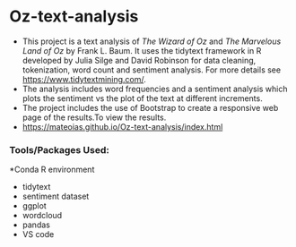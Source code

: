 # Oz-text-analysis
* This project is a text analysis of *The Wizard of Oz* and *The Marvelous Land of Oz* by Frank L. Baum. It uses the tidytext framework in R developed by Julia Silge and David Robinson for data cleaning, tokenization, word count and sentiment analysis. For more details see https://www.tidytextmining.com/.
* The analysis includes word frequencies and a sentiment analysis which plots the sentiment vs the plot of the text at different increments. 
* The project includes the use of Bootstrap to create a responsive web page of the results.To view the results.
* https://mateoias.github.io/Oz-text-analysis/index.html

### Tools/Packages Used:
*Conda R environment
* tidytext
* sentiment dataset
* ggplot
* wordcloud
* pandas
* VS code
